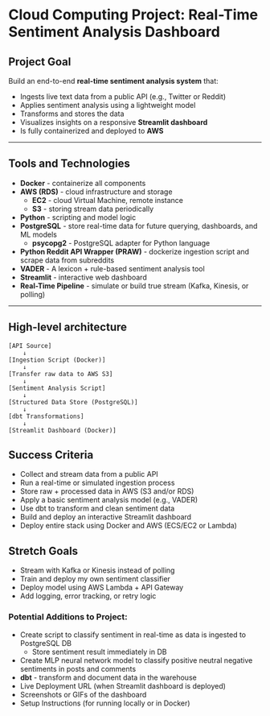 # **Cloud Computing Project: Real-Time Sentiment Analysis Dashboard**

## **Project Goal**
Build an end-to-end **real-time sentiment analysis system** that:
- Ingests live text data from a public API (e.g., Twitter or Reddit)
- Applies sentiment analysis using a lightweight model
- Transforms and stores the data
- Visualizes insights on a responsive **Streamlit dashboard**
- Is fully containerized and deployed to **AWS**

---

## **Tools and Technologies**
- **Docker** - containerize all components
- **AWS (RDS)** - cloud infrastructure and storage
    - **EC2** - cloud Virtual Machine, remote instance
    - **S3** - storing stream data periodically
- **Python** - scripting and model logic
- **PostgreSQL** - store real-time data for future querying, dashboards, and ML models
    - **psycopg2** - PostgreSQL adapter for Python language
- **Python Reddit API Wrapper (PRAW)** - dockerize ingestion script and scrape data from subreddits
- **VADER** - A lexicon + rule-based sentiment analysis tool
- **Streamlit** - interactive web dashboard
- **Real-Time Pipeline** - simulate or build true stream (Kafka, Kinesis, or polling)

---

## **High-level architecture**
```text
[API Source]
    ↓
[Ingestion Script (Docker)]
    ↓
[Transfer raw data to AWS S3]
    ↓
[Sentiment Analysis Script]
    ↓
[Structured Data Store (PostgreSQL)]
    ↓
[dbt Transformations]
    ↓
[Streamlit Dashboard (Docker)]
```

## **Success Criteria**
- Collect and stream data from a public API
- Run a real-time or simulated ingestion process
- Store raw + processed data in AWS (S3 and/or RDS)
- Apply a basic sentiment analysis model (e.g., VADER)
- Use dbt to transform and clean sentiment data
- Build and deploy an interactive Streamlit dashboard
- Deploy entire stack using Docker and AWS (ECS/EC2 or Lambda)

## **Stretch Goals**
- Stream with Kafka or Kinesis instead of polling
- Train and deploy my own sentiment classifier
- Deploy model using AWS Lambda + API Gateway
- Add logging, error tracking, or retry logic


### **Potential Additions to Project:**
- Create script to classify sentiment in real-time as data is ingested to PostgreSQL DB
    - Store sentiment result immediately in DB
- Create MLP neural network model to classify positive neutral negative sentiments in posts and comments
-  **dbt** - transform and document data in the warehouse
- Live Deployment URL (when Streamlit dashboard is deployed)
- Screenshots or GIFs of the dashboard
- Setup Instructions (for running locally or in Docker)